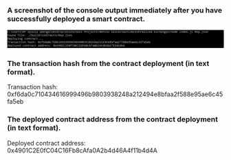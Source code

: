 <h3>A screenshot of the console output immediately after you have successfully deployed a smart contract.</h3>
<img src="https://github.com/Olugbenga2000/Nervos-hackathon/blob/main/task%203/Capture.JPG">
<h3>The transaction hash from the contract deployment (in text format).</h3>
Transaction hash: 0xf6da0c710434616999496b9803938248a212494e8bfaa2f588e95ae6c45fa5eb
<h3>The deployed contract address from the contract deployment (in text format).</h3>
Deployed contract address: 0x4901C2E0fC04C16Fb8cAfa0A2b4d46A4f11b4d4A

